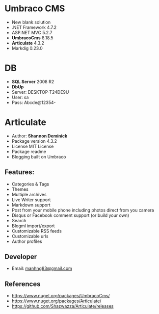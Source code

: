 # Umbraco CMS

+ New blank solution
+ .NET Framework 4.7.2
+ ASP.NET MVC 5.2.7
+ **UmbracoCms** 8.18.5
+ **Articulate** 4.3.2
+ Markdig 0.23.0

# DB

+ **SQL Server** 2008 R2
+ **DbUp**
+ Server: DESKTOP-T24DE9U
+ User: sa
+ Pass: Abcde@12354-

# Articulate

+ Author: **Shannon Deminick**
+ Package version 4.3.2
+ License MIT License
+ Package readme
+ Blogging built on Umbraco

## Features:

+ Categories & Tags
+ Themes
+ Multiple archives
+ Live Writer support
+ Markdown support
+ Post from your mobile phone including photos direct from you camera
+ Disqus or Facebook comment support (or build your own)
+ Search
+ Blogml import/export
+ Customizable RSS feeds
+ Customizable urls
+ Author profiles

## Developer
+ Email: manhng83@gmail.com

## References
+ https://www.nuget.org/packages/UmbracoCms/
+ https://www.nuget.org/packages/Articulate/
+ https://github.com/Shazwazza/Articulate/releases
